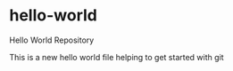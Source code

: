 # hello-world
Hello World Repository

This is a new hello world file helping to get started with git
